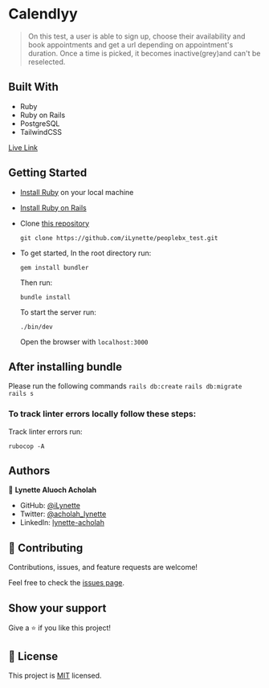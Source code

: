 # Calendlyy

> On this test, a user is able to sign up, choose their availability and  book appointments and get a url depending on appointment's duration. Once a time is picked, it becomes inactive(grey)and can't be reselected.


## Built With

- Ruby
- Ruby on Rails
- PostgreSQL
- TailwindCSS

[Live Link](https://peoplebxtest-production.up.railway.app/users/sign_up)


## Getting Started

- [Install Ruby](https://www.ruby-lang.org/en/documentation/installation/) on your local machine 
- [Install Ruby on Rails](https://guides.rubyonrails.org/v5.1/getting_started.html)
- Clone [this repository](https://github.com/Meri-MG/recipe-app)
  ```
  git clone https://github.com/iLynette/peoplebx_test.git
  ```
- To get started, In the root directory run:
  ```
  gem install bundler
  ```
  Then run:
  ```
  bundle install
  ```
  To start the server run: 

  ```
  ./bin/dev
  ```
  Open the browser with `localhost:3000`

  
## After installing bundle

Please run the following commands `rails db:create` `rails db:migrate` `rails s`


### To track linter errors locally follow these steps:  

Track linter errors run:
```
rubocop -A
```

## Authors

👤 **Lynette Aluoch Acholah**

- GitHub: [@iLynette](https://github.com/iLynette)
- Twitter: [@acholah_lynette](https://twitter.com/acholah_lynette)
- LinkedIn: [lynette-acholah](https://linkedin.com/in/lynette-acholah)


## 🤝 Contributing

Contributions, issues, and feature requests are welcome!

Feel free to check the [issues page](https://github.com/iLynette/peoplebx_test/issues).

## Show your support

Give a ⭐️ if you like this project!

## 📝 License

This project is [MIT](./MIT.md) licensed.